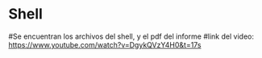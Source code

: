 # Shell
#Se encuentran los archivos del shell, y el pdf del informe
#link del video: https://www.youtube.com/watch?v=DgykQVzY4H0&t=17s 

